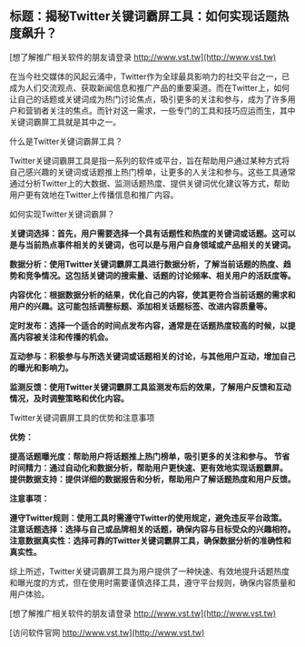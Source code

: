 ## **标题：揭秘Twitter关键词霸屏工具：如何实现话题热度飙升？**

[想了解推广相关软件的朋友请登录 http://www.vst.tw](http://www.vst.tw)

在当今社交媒体的风起云涌中，Twitter作为全球最具影响力的社交平台之一，已成为人们交流观点、获取新闻信息和推广产品的重要渠道。而在Twitter上，如何让自己的话题或关键词成为热门讨论焦点，吸引更多的关注和参与，成为了许多用户和营销者关注的焦点。而针对这一需求，一些专门的工具和技巧应运而生，其中关键词霸屏工具就是其中之一。

什么是Twitter关键词霸屏工具？

Twitter关键词霸屏工具是指一系列的软件或平台，旨在帮助用户通过某种方式将自己感兴趣的关键词或话题推上热门榜单，让更多的人关注和参与。这些工具通常通过分析Twitter上的大数据、监测话题热度、提供关键词优化建议等方式，帮助用户更有效地在Twitter上传播信息和推广内容。

如何实现Twitter关键词霸屏？

**关键词选择：首先，用户需要选择一个具有话题性和热度的关键词或话题。这可以是与当前热点事件相关的关键词，也可以是与用户自身领域或产品相关的关键词。**

**数据分析：使用Twitter关键词霸屏工具进行数据分析，了解当前话题的热度、趋势和竞争情况。这包括关键词的搜索量、话题的讨论频率、相关用户的活跃度等。**

**内容优化：根据数据分析的结果，优化自己的内容，使其更符合当前话题的需求和用户的兴趣。这可能包括调整标题、添加相关话题标签、改进内容质量等。**

**定时发布：选择一个适合的时间点发布内容，通常是在话题热度较高的时候，以提高内容被关注和传播的机会。**

**互动参与：积极参与与所选关键词或话题相关的讨论，与其他用户互动，增加自己的曝光和影响力。**

**监测反馈：使用Twitter关键词霸屏工具监测发布后的效果，了解用户反馈和互动情况，及时调整策略和优化内容。**

Twitter关键词霸屏工具的优势和注意事项

**优势：**

**提高话题曝光度：帮助用户将话题推上热门榜单，吸引更多的关注和参与。**
**节省时间精力：通过自动化和数据分析，帮助用户更快速、更有效地实现话题霸屏。**
**提供数据支持：提供详细的数据报告和分析，帮助用户了解话题热度和用户反馈。**

**注意事项：**

**遵守Twitter规则：使用工具时需遵守Twitter的使用规定，避免违反平台政策。**
**注意话题选择：选择与自己或品牌相关的话题，确保内容与目标受众的兴趣相符。**
**注意数据真实性：选择可靠的Twitter关键词霸屏工具，确保数据分析的准确性和真实性。**

综上所述，Twitter关键词霸屏工具为用户提供了一种快速、有效地提升话题热度和曝光度的方式，但在使用时需要谨慎选择工具，遵守平台规则，确保内容质量和用户体验。

[想了解推广相关软件的朋友请登录 http://www.vst.tw](http://www.vst.tw)


[访问软件官网 http://www.vst.tw](http://www.vst.tw)
